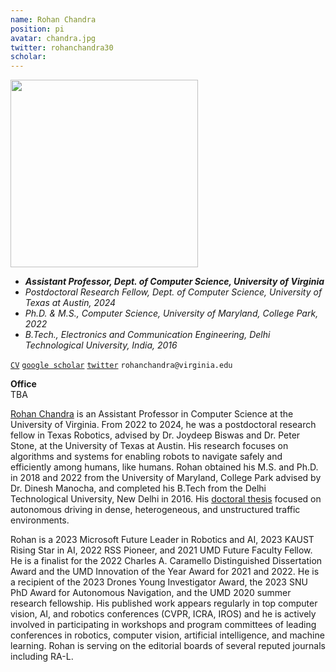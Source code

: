 ```yaml
---
name: Rohan Chandra
position: pi
avatar: chandra.jpg
twitter: rohanchandra30
scholar: 
---
```


<img width="300" src="{{site.baseurl}}/images/people/{{page.avatar}}" data-action="zoom">

- _**Assistant Professor, Dept. of Computer Science, University of Virginia**_<br>
- _Postdoctoral Research Fellow, Dept. of Computer Science, University of Texas at Austin, 2024_<br>
- _Ph.D. & M.S., Computer Science, University of Maryland, College Park, 2022_<br>
- _B.Tech., Electronics and Communication Engineering, Delhi Technological University, India, 2016_<br>


<i class="fa fa-file-pdf-o"></i> [`CV`](/documents/CV_Chandra.pdf)
<i class="fa fa-graduation-cap"></i> [`google scholar`](https://scholar.google.com/citations?user=uOIgTt8AAAAJ&hl=)
<i class="fa fa-twitter"></i> [`twitter`](https://x.com/rohanchandra30)
<i class="fa fa-envelope-o"></i> `rohanchandra@virginia.edu`

**Office**<br>
TBA

[Rohan Chandra](https://rohanchandra30.github.io/) is an Assistant Professor in Computer Science at the University of Virginia. From 2022 to 2024, he was a postdoctoral research fellow in Texas Robotics, advised by Dr. Joydeep Biswas and Dr. Peter Stone, at the University of Texas at Austin. His research focuses on algorithms and systems for enabling robots to navigate safely and efficiently among humans, like humans. Rohan obtained his M.S. and Ph.D. in 2018 and 2022 from the University of Maryland, College Park advised by Dr. Dinesh Manocha, and completed his B.Tech from the Delhi Technological University, New Delhi in 2016. His [doctoral thesis](https://drum.lib.umd.edu/handle/1903/29007) focused on autonomous driving in dense, heterogeneous, and unstructured traffic environments.

Rohan is a 2023 Microsoft Future Leader in Robotics and AI, 2023 KAUST Rising Star in AI, 2022 RSS Pioneer, and 2021 UMD Future Faculty Fellow. He is a finalist for the 2022 Charles A. Caramello Distinguished Dissertation Award and the UMD Innovation of the Year Award for 2021 and 2022. He is a recipient of the 2023 Drones Young Investigator Award, the 2023 SNU PhD Award for Autonomous Navigation, and the UMD 2020 summer research fellowship. His published work appears regularly in top computer vision, AI, and robotics conferences (CVPR, ICRA, IROS) and he is actively involved in participating in workshops and program committees of leading conferences in robotics, computer vision, artificial intelligence, and machine learning. Rohan is serving on the editorial boards of several reputed journals including RA-L.
